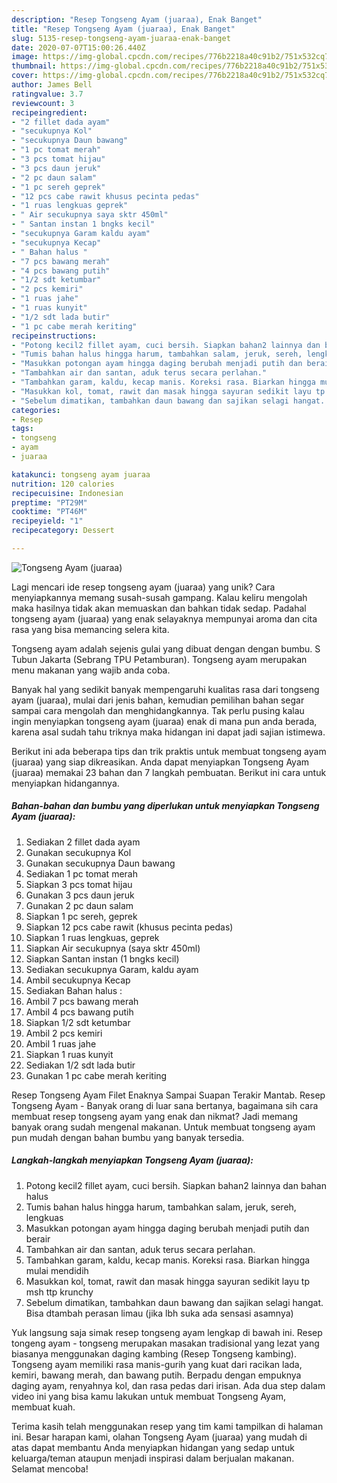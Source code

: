 ```yaml
---
description: "Resep Tongseng Ayam (juaraa), Enak Banget"
title: "Resep Tongseng Ayam (juaraa), Enak Banget"
slug: 5135-resep-tongseng-ayam-juaraa-enak-banget
date: 2020-07-07T15:00:26.440Z
image: https://img-global.cpcdn.com/recipes/776b2218a40c91b2/751x532cq70/tongseng-ayam-juaraa-foto-resep-utama.jpg
thumbnail: https://img-global.cpcdn.com/recipes/776b2218a40c91b2/751x532cq70/tongseng-ayam-juaraa-foto-resep-utama.jpg
cover: https://img-global.cpcdn.com/recipes/776b2218a40c91b2/751x532cq70/tongseng-ayam-juaraa-foto-resep-utama.jpg
author: James Bell
ratingvalue: 3.7
reviewcount: 3
recipeingredient:
- "2 fillet dada ayam"
- "secukupnya Kol"
- "secukupnya Daun bawang"
- "1 pc tomat merah"
- "3 pcs tomat hijau"
- "3 pcs daun jeruk"
- "2 pc daun salam"
- "1 pc sereh geprek"
- "12 pcs cabe rawit khusus pecinta pedas"
- "1 ruas lengkuas geprek"
- " Air secukupnya saya sktr 450ml"
- " Santan instan 1 bngks kecil"
- "secukupnya Garam kaldu ayam"
- "secukupnya Kecap"
- " Bahan halus "
- "7 pcs bawang merah"
- "4 pcs bawang putih"
- "1/2 sdt ketumbar"
- "2 pcs kemiri"
- "1 ruas jahe"
- "1 ruas kunyit"
- "1/2 sdt lada butir"
- "1 pc cabe merah keriting"
recipeinstructions:
- "Potong kecil2 fillet ayam, cuci bersih. Siapkan bahan2 lainnya dan bahan halus"
- "Tumis bahan halus hingga harum, tambahkan salam, jeruk, sereh, lengkuas"
- "Masukkan potongan ayam hingga daging berubah menjadi putih dan berair"
- "Tambahkan air dan santan, aduk terus secara perlahan."
- "Tambahkan garam, kaldu, kecap manis. Koreksi rasa. Biarkan hingga mulai mendidih"
- "Masukkan kol, tomat, rawit dan masak hingga sayuran sedikit layu tp msh ttp krunchy"
- "Sebelum dimatikan, tambahkan daun bawang dan sajikan selagi hangat. Bisa dtambah perasan limau (jika lbh suka ada sensasi asamnya)"
categories:
- Resep
tags:
- tongseng
- ayam
- juaraa

katakunci: tongseng ayam juaraa 
nutrition: 120 calories
recipecuisine: Indonesian
preptime: "PT29M"
cooktime: "PT46M"
recipeyield: "1"
recipecategory: Dessert

---
```



![Tongseng Ayam (juaraa)](https://img-global.cpcdn.com/recipes/776b2218a40c91b2/751x532cq70/tongseng-ayam-juaraa-foto-resep-utama.jpg)

Lagi mencari ide resep tongseng ayam (juaraa) yang unik? Cara menyiapkannya memang susah-susah gampang. Kalau keliru mengolah maka hasilnya tidak akan memuaskan dan bahkan tidak sedap. Padahal tongseng ayam (juaraa) yang enak selayaknya mempunyai aroma dan cita rasa yang bisa memancing selera kita.

Tongseng ayam adalah sejenis gulai yang dibuat dengan dengan bumbu. S Tubun Jakarta (Sebrang TPU Petamburan). Tongseng ayam merupakan menu makanan yang wajib anda coba.

Banyak hal yang sedikit banyak mempengaruhi kualitas rasa dari tongseng ayam (juaraa), mulai dari jenis bahan, kemudian pemilihan bahan segar sampai cara mengolah dan menghidangkannya. Tak perlu pusing kalau ingin menyiapkan tongseng ayam (juaraa) enak di mana pun anda berada, karena asal sudah tahu triknya maka hidangan ini dapat jadi sajian istimewa.


Berikut ini ada beberapa tips dan trik praktis untuk membuat tongseng ayam (juaraa) yang siap dikreasikan. Anda dapat menyiapkan Tongseng Ayam (juaraa) memakai 23 bahan dan 7 langkah pembuatan. Berikut ini cara untuk menyiapkan hidangannya.

<!--inarticleads1-->

##### Bahan-bahan dan bumbu yang diperlukan untuk menyiapkan Tongseng Ayam (juaraa):

1. Sediakan 2 fillet dada ayam
1. Gunakan secukupnya Kol
1. Gunakan secukupnya Daun bawang
1. Sediakan 1 pc tomat merah
1. Siapkan 3 pcs tomat hijau
1. Gunakan 3 pcs daun jeruk
1. Gunakan 2 pc daun salam
1. Siapkan 1 pc sereh, geprek
1. Siapkan 12 pcs cabe rawit (khusus pecinta pedas)
1. Siapkan 1 ruas lengkuas, geprek
1. Siapkan  Air secukupnya (saya sktr 450ml)
1. Siapkan  Santan instan (1 bngks kecil)
1. Sediakan secukupnya Garam, kaldu ayam
1. Ambil secukupnya Kecap
1. Sediakan  Bahan halus :
1. Ambil 7 pcs bawang merah
1. Ambil 4 pcs bawang putih
1. Siapkan 1/2 sdt ketumbar
1. Ambil 2 pcs kemiri
1. Ambil 1 ruas jahe
1. Siapkan 1 ruas kunyit
1. Sediakan 1/2 sdt lada butir
1. Gunakan 1 pc cabe merah keriting


Resep Tongseng Ayam Filet Enaknya Sampai Suapan Terakir Mantab. Resep Tongseng Ayam - Banyak orang di luar sana bertanya, bagaimana sih cara membuat resep tongseng ayam yang enak dan nikmat? Jadi memang banyak orang sudah mengenal makanan. Untuk membuat tongseng ayam pun mudah dengan bahan bumbu yang banyak tersedia. 

<!--inarticleads2-->

##### Langkah-langkah menyiapkan Tongseng Ayam (juaraa):

1. Potong kecil2 fillet ayam, cuci bersih. Siapkan bahan2 lainnya dan bahan halus
1. Tumis bahan halus hingga harum, tambahkan salam, jeruk, sereh, lengkuas
1. Masukkan potongan ayam hingga daging berubah menjadi putih dan berair
1. Tambahkan air dan santan, aduk terus secara perlahan.
1. Tambahkan garam, kaldu, kecap manis. Koreksi rasa. Biarkan hingga mulai mendidih
1. Masukkan kol, tomat, rawit dan masak hingga sayuran sedikit layu tp msh ttp krunchy
1. Sebelum dimatikan, tambahkan daun bawang dan sajikan selagi hangat. Bisa dtambah perasan limau (jika lbh suka ada sensasi asamnya)


Yuk langsung saja simak resep tongseng ayam lengkap di bawah ini. Resep tongeng ayam - tongseng merupakan masakan tradisional yang lezat yang biasanya menggunakan daging kambing (Resep Tongseng kambing). Tongseng ayam memiliki rasa manis-gurih yang kuat dari racikan lada, kemiri, bawang merah, dan bawang putih. Berpadu dengan empuknya daging ayam, renyahnya kol, dan rasa pedas dari irisan. Ada dua step dalam video ini yang bisa kamu lakukan untuk membuat Tongseng Ayam, membuat kuah. 

Terima kasih telah menggunakan resep yang tim kami tampilkan di halaman ini. Besar harapan kami, olahan Tongseng Ayam (juaraa) yang mudah di atas dapat membantu Anda menyiapkan hidangan yang sedap untuk keluarga/teman ataupun menjadi inspirasi dalam berjualan makanan. Selamat mencoba!
